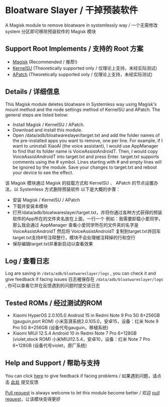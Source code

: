 
# Bloatware Slayer / 干掉预装软件

A Magisk module to remove bloatware in systemlessly way / 一个无需修改 system 分区即可移除预装软件的 Magisk 模块

## Support Root Implements / 支持的 Root 方案

- [Magisk](https://github.com/topjohnwu/Magisk) (Recommended / 推荐!)
- [KernelSU](https://github.com/tiann/KernelSU) (Theoretically supported only / 仅理论上支持，未经实际测试)
- [APatch](https://github.com/bmax121/APatch) (Theoretically supported only / 仅理论上支持，未经实际测试)

## Details / 详细信息

This Magisk module deletes bloatware in Systemless way using Magisk's mount method and the node settings method of KernelSU and APatch. The general steps are listed below:
- Install Magisk / KernelSU / APatch.
- Download and install this module.
- Open /data/adb/bloatwareslayer/target.txt and add the folder names of the pre-installed apps you want to remove, one per line.
  For example, if I want to uninstall XiaoAI (the voice assistant), I would use AppManager to find that its folder name is VoiceAssistAndroidT.
  Then, I would copy VoiceAssistAndroidT into target.txt and press Enter.
  target.txt supports comments using the # symbol.
  Lines starting with # and empty lines will be ignored by the module.
  Save your changes to target.txt and reboot your device to see the effect.

该 Magisk 模块通过 Magisk 的挂载方式和 KernelSU 、 APatch 的节点设置办法，以 Systemless 方式删除预装软件
以下是大概的步骤：
- 安装 Magisk / KernelSU / APatch
- 下载并安装本模块
- 打开/data/adb/bloatwareslayer/target.txt，并将你通过各种方式获得的预装软件的App所在的文件夹名放在上面，一行一个
  例如：我需要卸载小爱同学，那么我会通过 AppManager 查看小爱同学所在的文件夹的名字是 VoiceAssistAndroidT
  然后将 VoiceAssistAndroidT 复制到target.txt并回车
  target.txt支持#号注释整行，模块不会处理被注释掉的行和空行
- 保存编辑target.txt并重新启动以查看效果

## Log / 查看日志

Log are saving in <code>/data/adb/bloatwareslayer/logs</code> , you can check it and give feedback if facing issues
日志被保存在 <code>/data/adb/bloatwareslayer/logs</code> , 你可以查看它并在反馈遇到的问题时提交该日志

## Tested ROMs / 经过测试的ROM
- Xiaomi HyperOS 2.0.105.0 Android 15 in Redmi Note 9 Pro 5G 8+256GB (gauguin,port ROM)
  小米澎湃系统2.0.105.0，安卓15，设备：红米 Note 9 Pro 5G 8+256GB (设备代号gauguin，移植系统)
- Xiaomi MIUI 12.5.4 Android 10 in Redmi Note 7 Pro 6+128GB (violet,stock ROM)
  小米MIUI12.5.4，安卓10，设备：红米 Note 7 Pro 6+128GB (设备代号violet，原厂系统)

## Help and Support / 帮助与支持

You can click [here](https://github.com/Astoritin/Bloatware_Slayer/issues) to give feedback if facing problems / 如果遇到问题，请点击 [此处](https://github.com/Astoritin/Bloatware_Slayer/issues) 提交反馈

[Pull request](https://github.com/Astoritin/Bloatware_Slayer/pulls) is always welcome to let this module become better / 欢迎 [pull request](https://github.com/Astoritin/Bloatware_Slayer/pulls)，让该模块变得更好

